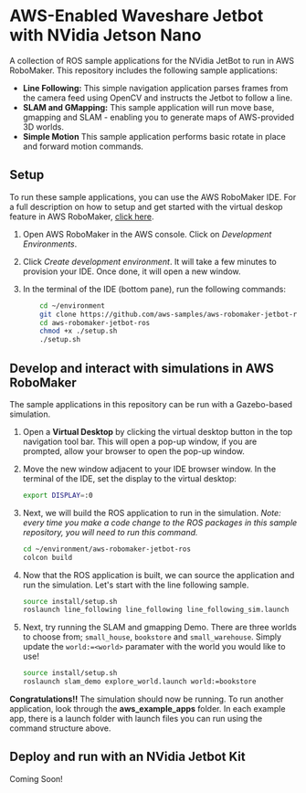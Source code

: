 # AWS-Enabled Waveshare Jetbot with NVidia Jetson Nano

A collection of ROS sample applications for the NVidia JetBot to run in AWS RoboMaker. This repository includes the following sample applications:

- **Line Following:** This simple navigation application parses frames from the camera feed using OpenCV and instructs the Jetbot to follow a line.
- **SLAM and GMapping:** This sample application will run move base, gmapping and SLAM - enabling you to generate maps of AWS-provided 3D worlds.
- **Simple Motion** This sample application performs basic rotate in place and forward motion commands. 

## Setup 

To run these sample applications, you can use the AWS RoboMaker IDE. For a full description on how to setup and get started with the virtual deskop feature in AWS RoboMaker, [click here](https://aws.amazon.com/blogs/robotics/aws-announces-a-new-developer-desktop-feature-within-the-aws-robomaker-ide/).

1. Open AWS RoboMaker in the AWS console. Click on *Development Environments*. 
2. Click *Create development environment*. It will take a few minutes to provision your IDE. Once done, it will open a new window. 
3. In the terminal of the IDE (bottom pane), run the following commands:

    ```bash
        cd ~/environment
        git clone https://github.com/aws-samples/aws-robomaker-jetbot-ros
        cd aws-robomaker-jetbot-ros
        chmod +x ./setup.sh
        ./setup.sh
    ```

## Develop and interact with simulations in AWS RoboMaker

The sample applications in this repository can be run with a Gazebo-based simulation.

1. Open a **Virtual Desktop** by clicking the virtual desktop button in the top navigation tool bar. This will open a pop-up window, if you are prompted, allow your browser to open the pop-up window. 
2. Move the new window adjacent to your IDE browser window. In the terminal of the IDE, set the display to the virtual desktop:

    ```bash
    export DISPLAY=:0
    ```

3. Next, we will build the ROS application to run in the simulation. *Note: every time you make a code change to the ROS packages in this sample repository, you will need to run this command.*

    ```bash
    cd ~/environment/aws-robomaker-jetbot-ros
    colcon build
    ```

4. Now that the ROS application is built, we can source the application and run the simulation. Let's start with the line following sample.

    ```bash
    source install/setup.sh
    roslaunch line_following line_following line_following_sim.launch
    ```

5. Next, try running the SLAM and gmapping Demo. There are three worlds to choose from; `small_house`, `bookstore` and `small_warehouse`. Simply update the `world:=<world>` paramater with the world you would like to use!

    ```bash
    source install/setup.sh
    roslaunch slam_demo explore_world.launch world:=bookstore
    ```

**Congratulations!!** The simulation should now be running. To run another application, look through the **aws_example_apps** folder. In each example app, there is a launch folder with launch files you can run using the command structure above. 

## Deploy and run with an NVidia Jetbot Kit

Coming Soon! 